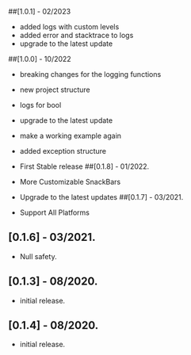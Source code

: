 ##[1.0.1] - 02/2023
* added logs with custom levels
* added error and stacktrace to logs
* upgrade to the latest update

##[1.0.0] - 10/2022
* breaking changes for the logging functions
* new project structure
* logs for bool
* upgrade to the latest update
* make a working example again
* added exception structure
* First Stable release
##[0.1.8] - 01/2022.
* More Customizable SnackBars
* Upgrade to the latest updates
##[0.1.7] - 03/2021.

* Support All Platforms

## [0.1.6] - 03/2021.

* Null safety.

## [0.1.3] - 08/2020.

* initial release.

## [0.1.4] - 08/2020.

* initial release.